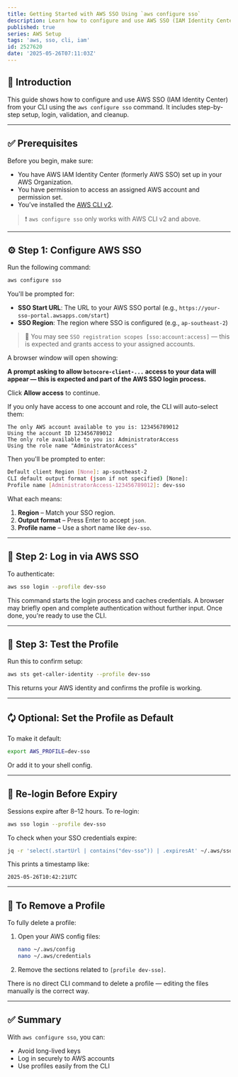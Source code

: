```yaml
---
title: Getting Started with AWS SSO Using `aws configure sso`
description: Learn how to configure and use AWS SSO (IAM Identity Center) from your CLI using the `aws configure sso` command
published: true
series: AWS Setup
tags: 'aws, sso, cli, iam'
id: 2527620
date: '2025-05-26T07:11:03Z'
---
```


## 📘 Introduction

This guide shows how to configure and use AWS SSO (IAM Identity Center) from your CLI using the `aws configure sso` command. It includes step-by-step setup, login, validation, and cleanup.

---

## ✅ Prerequisites

Before you begin, make sure:

* You have AWS IAM Identity Center (formerly AWS SSO) set up in your AWS Organization.
* You have permission to access an assigned AWS account and permission set.
* You’ve installed the [AWS CLI v2](https://docs.aws.amazon.com/cli/latest/userguide/install-cliv2.html).

> ❗ `aws configure sso` only works with AWS CLI v2 and above.

---

## ⚙️ Step 1: Configure AWS SSO

Run the following command:

```bash
aws configure sso
```

You'll be prompted for:

* **SSO Start URL**: The URL to your AWS SSO portal (e.g., `https://your-sso-portal.awsapps.com/start`)
* **SSO Region**: The region where SSO is configured (e.g., `ap-southeast-2`)

> 📝 You may see `SSO registration scopes [sso:account:access]` — this is expected and grants access to your assigned accounts.

A browser window will open showing:

**A prompt asking to allow `botocore-client-...` access to your data will appear — this is expected and part of the AWS SSO login process.**

Click **Allow access** to continue.

If you only have access to one account and role, the CLI will auto-select them:

```plaintext
The only AWS account available to you is: 123456789012
Using the account ID 123456789012
The only role available to you is: AdministratorAccess
Using the role name "AdministratorAccess"
```

Then you'll be prompted to enter:

```bash
Default client Region [None]: ap-southeast-2
CLI default output format (json if not specified) [None]:
Profile name [AdministratorAccess-123456789012]: dev-sso
```

What each means:

1. **Region** – Match your SSO region.
2. **Output format** – Press Enter to accept `json`.
3. **Profile name** – Use a short name like `dev-sso`.

---

## 🔐 Step 2: Log in via AWS SSO

To authenticate:

```bash
aws sso login --profile dev-sso
```

This command starts the login process and caches credentials. A browser may briefly open and complete authentication without further input. Once done, you're ready to use the CLI.

---

## 🧪 Step 3: Test the Profile

Run this to confirm setup:

```bash
aws sts get-caller-identity --profile dev-sso
```

This returns your AWS identity and confirms the profile is working.

---

## 🗘️ Optional: Set the Profile as Default

To make it default:

```bash
export AWS_PROFILE=dev-sso
```

Or add it to your shell config.

---

## 🔄 Re-login Before Expiry

Sessions expire after 8–12 hours. To re-login:

```bash
aws sso login --profile dev-sso
```

To check when your SSO credentials expire:

```bash
jq -r 'select(.startUrl | contains("dev-sso")) | .expiresAt' ~/.aws/sso/cache/*.json
```

This prints a timestamp like:

```text
2025-05-26T10:42:21UTC
```

---

## 🧼 To Remove a Profile

To fully delete a profile:

1. Open your AWS config files:

    ```bash
    nano ~/.aws/config
    nano ~/.aws/credentials
    ```

2. Remove the sections related to `[profile dev-sso]`.

There is no direct CLI command to delete a profile — editing the files manually is the correct way.

---

## ✅ Summary

With `aws configure sso`, you can:

* Avoid long-lived keys
* Log in securely to AWS accounts
* Use profiles easily from the CLI
